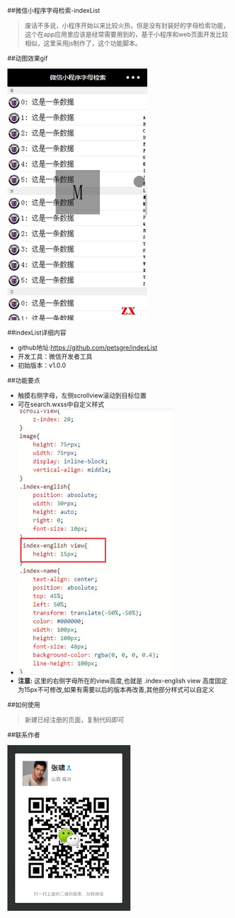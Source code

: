 ##微信小程序字母检索-indexList

>废话不多说，小程序开始以来比较火热，但是没有封装好的字母检索功能，这个在app应用里应该是经常需要用到的，基于小程序和web页面开发比较相似，这里采用js制作了，这个功能脚本。

##动图效果gif

![](./demo.gif)

##indexList详细内容

* github地址:<https://github.com/petsgre/indexList>
* 开发工具：微信开发者工具
* 初始版本：v1.0.0

##功能要点

* 触摸右侧字母，左侧scrollview滚动到目标位置
* 可在search.wxss中自定义样式
* ![](./css.jpg)
* **注意:** 这里的右侧字母所在的view高度,也就是 .index-english view  高度固定为15px不可修改,如果有需要以后的版本再改善,其他部分样式可以自定义

##如何使用

> 新建已经注册的页面，复制代码即可

##联系作者

![](./author.png)
